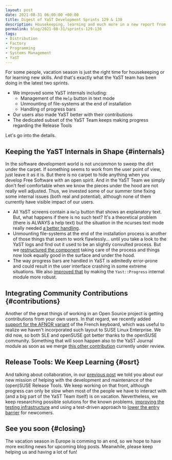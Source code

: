 ```yaml
---
layout: post
date: 2021-08-31 06:00:00 +00:00
title: Digest of YaST Development Sprints 129 & 130
description: Housekeeping, learning and much more in a new report from the YaST trenches
permalink: blog/2021-08-31/sprints-129-130
tags:
- Distribution
- Factory
- Programming
- Systems Management
- YaST
---
```


For some people, vacation season is just the right time for housekeeping or for learning new skills.
And that's exactly what the YaST team has been doing in the latest two sprints.

- We improved some YaST internals including:
  * Management of the `Help` button in text mode
  * Unmounting of file-systems at the end of installation
  * Handling of progress bars
- Our users also made YaST better with their contributions
- The dedicated subset of the YaST Team keeps making progress regarding the Release Tools

Let's go into the details.

## Keeping the YaST Internals in Shape {#internals}

In the software development world is not uncommon to sweep the dirt under the carpet. If something
seems to work from the user point of view, just leave it as it is. But there is no carpet to hide
anything when you develop Free Software with an open spirit. And in the YaST Team we simply don't
feel comfortable when we know the pieces under the hood are not really well adjusted. Thus, we
invested some of our summer time fixing some internal issues (both real and potential), although
none of them currently have visible impact of our users.

- All YaST screens contain a `Help` button that shows an explanatory text. But, what happens if
  there is no such text? It's a theoretical problem (there is ALWAYS a help text) but the situation
  in the ncurses text mode really needed [a better
  handling](https://github.com/libyui/libyui/pull/46).
- Unmounting file-systems at the end of the installation process is another of those things that
  seem to work flawlessly... until you take a look to the YaST logs and find out it used to be an
  slightly convulted process. But we [restructured the
  component](https://github.com/yast/yast-installation/pull/975) taking care of the process and
  things now look equally good in the surface and under the hood.
- The way progress bars are handled in YaST is admitedly error-prone and could result in the user
  interface crashing in some extreme situations. We also [improved
  that](https://github.com/yast/yast-yast2/pull/1181) by making the `Yast::Progress` internal module
  more robust.

## Integrating Community Contributions {#contributions}

Another of the great things of working in an Open Source project is getting contributions from your
own users. In that regard, we recently added [support for the AFNOR
variant](https://github.com/yast/yast-country/pull/273) of the French keyboard, which was useful to
realize we haven't incorporated such layout to SUSE Linux Enterprise. We did now, so both SLE and
openSUSE got better thanks to the openSUSE community. Something that will soon happen also to the
YaST Journal module as soon as we merge [this other
contribution](https://github.com/yast/yast-country/pull/273) currently under review.

## Release Tools: We Keep Learning {#osrt}

And talking about collaboration, in our [previous
post]({{site.baseurl}}/blog/2021-07-27/sprint-127-128) we told you about our new mission of helping
with the development and maintenance of the (open)SUSE Release Tools. We keep working on that front,
although progress can only be slow when most of the people we have to interact with (and a big part
of the YaST Team itself) is on vacation. Nevertheless, we keep researching possible solutions for
the known problems, [improving the testing
infrastructure](https://github.com/openSUSE/openSUSE-release-tools/pull/2608) and using a
test-driven approach to [lower the entry
barrier](https://github.com/openSUSE/openSUSE-release-tools/pull/2617) for newcomers.

## See you soon {#closing}

The vacation season in Europe is comming to an end, so we hope to have more exciting news for
upcoming blog posts. Meanwhile, please keep helping us and having a lot of fun!
